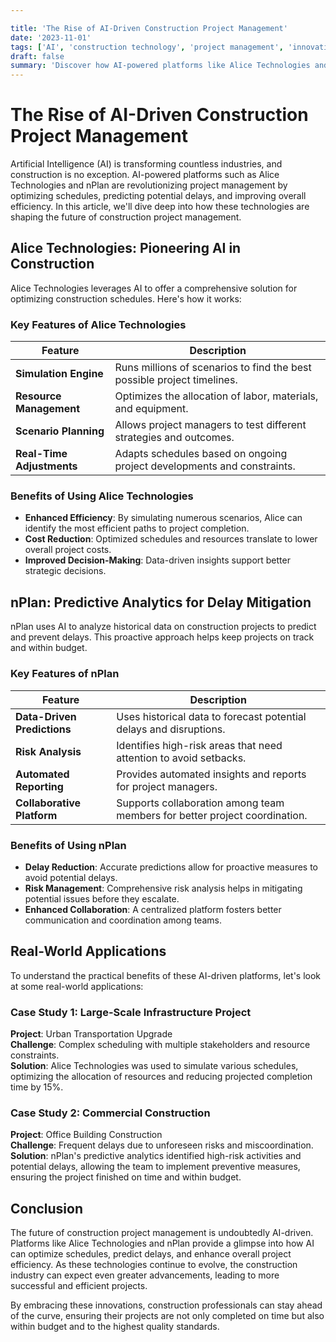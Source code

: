 ```yaml
---

title: 'The Rise of AI-Driven Construction Project Management'
date: '2023-11-01'
tags: ['AI', 'construction technology', 'project management', 'innovation', 'Alice Technologies', 'nPlan']
draft: false
summary: 'Discover how AI-powered platforms like Alice Technologies and nPlan are revolutionizing project management in construction by optimizing schedules, predicting potential delays, and improving overall efficiency.'
---
```


# The Rise of AI-Driven Construction Project Management

Artificial Intelligence (AI) is transforming countless industries, and construction is no exception. AI-powered platforms such as Alice Technologies and nPlan are revolutionizing project management by optimizing schedules, predicting potential delays, and improving overall efficiency. In this article, we'll dive deep into how these technologies are shaping the future of construction project management.

## Alice Technologies: Pioneering AI in Construction

Alice Technologies leverages AI to offer a comprehensive solution for optimizing construction schedules. Here's how it works:

### Key Features of Alice Technologies

| Feature                         | Description                                                                 |
|---------------------------------|-----------------------------------------------------------------------------|
| **Simulation Engine**           | Runs millions of scenarios to find the best possible project timelines.     |
| **Resource Management**         | Optimizes the allocation of labor, materials, and equipment.                |
| **Scenario Planning**           | Allows project managers to test different strategies and outcomes.          |
| **Real-Time Adjustments**       | Adapts schedules based on ongoing project developments and constraints.     |

### Benefits of Using Alice Technologies

- **Enhanced Efficiency**: By simulating numerous scenarios, Alice can identify the most efficient paths to project completion.
- **Cost Reduction**: Optimized schedules and resources translate to lower overall project costs.
- **Improved Decision-Making**: Data-driven insights support better strategic decisions.

## nPlan: Predictive Analytics for Delay Mitigation

nPlan uses AI to analyze historical data on construction projects to predict and prevent delays. This proactive approach helps keep projects on track and within budget.

### Key Features of nPlan

| Feature                         | Description                                                                |
|---------------------------------|----------------------------------------------------------------------------|
| **Data-Driven Predictions**     | Uses historical data to forecast potential delays and disruptions.         |
| **Risk Analysis**               | Identifies high-risk areas that need attention to avoid setbacks.          |
| **Automated Reporting**         | Provides automated insights and reports for project managers.               |
| **Collaborative Platform**      | Supports collaboration among team members for better project coordination.  |

### Benefits of Using nPlan

- **Delay Reduction**: Accurate predictions allow for proactive measures to avoid potential delays.
- **Risk Management**: Comprehensive risk analysis helps in mitigating potential issues before they escalate.
- **Enhanced Collaboration**: A centralized platform fosters better communication and coordination among teams.

## Real-World Applications

To understand the practical benefits of these AI-driven platforms, let's look at some real-world applications:

### Case Study 1: Large-Scale Infrastructure Project

**Project**: Urban Transportation Upgrade  
**Challenge**: Complex scheduling with multiple stakeholders and resource constraints.  
**Solution**: Alice Technologies was used to simulate various schedules, optimizing the allocation of resources and reducing projected completion time by 15%.

### Case Study 2: Commercial Construction

**Project**: Office Building Construction  
**Challenge**: Frequent delays due to unforeseen risks and miscoordination.  
**Solution**: nPlan's predictive analytics identified high-risk activities and potential delays, allowing the team to implement preventive measures, ensuring the project finished on time and within budget.

## Conclusion

The future of construction project management is undoubtedly AI-driven. Platforms like Alice Technologies and nPlan provide a glimpse into how AI can optimize schedules, predict delays, and enhance overall project efficiency. As these technologies continue to evolve, the construction industry can expect even greater advancements, leading to more successful and efficient projects.

By embracing these innovations, construction professionals can stay ahead of the curve, ensuring their projects are not only completed on time but also within budget and to the highest quality standards.
```